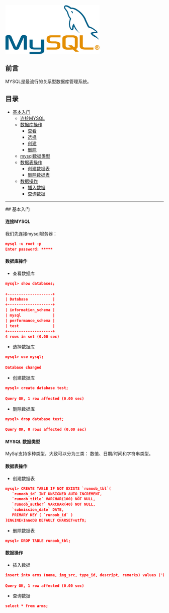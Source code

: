 <img src="/assets/mysql.png" width="300" hegiht="100" align=center />


## 前言

MYSQL是最流行的关系型数据库管理系统。

## 目录

* [基本入门](#base)
  * [连接MYSQL](#connect)
  * [数据库操作](#operationDatabase)
    * [查看](#showDataBase)
    * [选择](#selectDataBase)
    * [创建](#createDataBase)
    * [删除](#dropDataBase)
  * [mysql数据类型](#datatype)
  * [数据表操作](#operationTables)
    * [创建数据表](#createTable)
    * [删除数据表](#dropTable)
  * [数据操作](#operationData)
    * [插入数据](#insertData)
    * [查询数据](#selectData)

<hr/> 
<a name="base"></a>
## 基本入门

<a name="connect"></a>
#### 连接MYSQL

我们先连接mysql服务器：

```json
mysql -u root -p
Enter password: *****
```

<a name="operationDatabase"></a>
#### 数据库操作

<a name="showDataBase"></a>
* 查看数据库

```json
mysql> show databases;

+--------------------+
| Database           |
+--------------------+
| information_schema |
| mysql              |
| performance_schema |
| test               |
+--------------------+
4 rows in set (0.00 sec)
```

<a name="selectDataBase"></a>
* 选择数据库

```json
mysql> use mysql;

Database changed
```

<a name="createDatabase"></a>
* 创建数据库

```json
mysql> create database test;

Query OK, 1 row affected (0.00 sec)
```

<a name="dropDatabase"></a>
* 删除数据库

```json
mysql> drop database test;

Query OK, 0 rows affected (0.00 sec)
```

<a name="datatype"></a>
#### MYSQL 数据类型

MySql支持多种类型，大致可以分为三类： 数值、日期/时间和字符串类型。

<a name="operationTables"></a>
#### 数据表操作

<a name="createTable"></a>
* 创建数据表

```json
mysql> CREATE TABLE IF NOT EXISTS `runoob_tbl`(
   `runoob_id` INT UNSIGNED AUTO_INCREMENT,
   `runoob_title` VARCHAR(100) NOT NULL,
   `runoob_author` VARCHAR(40) NOT NULL,
   `submission_date` DATE,
   PRIMARY KEY ( `runoob_id` )
)ENGINE=InnoDB DEFAULT CHARSET=utf8;
```

<a name="dropTable"></a>
* 删除数据表

```json
mysql> DROP TABLE runoob_tbl;
```

<a name="operationData"></a>
#### 数据操作

<a name="insertData"></a>
* 插入数据

```json
insert into arms (name, img_src, type_id, descript, remarks) values ('碎 片手雷', 'www', 8, '手雷手雷', '哈哈，炸死你');

Query OK, 1 row affected (0.00 sec)
```

<a name="selectData"></a>
* 查询数据

```json
select * from arms;
```